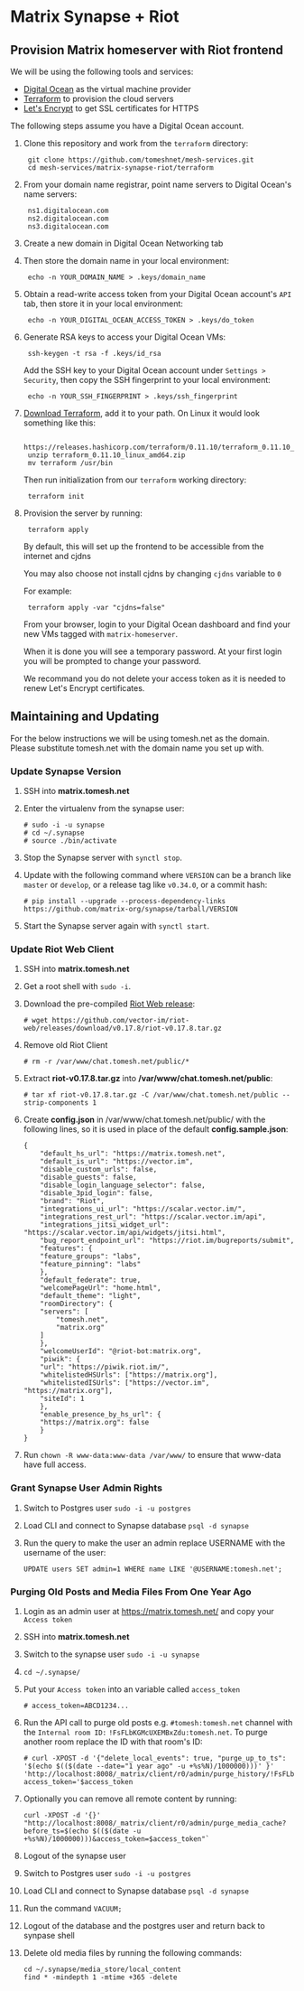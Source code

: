 Matrix Synapse + Riot
===================

## Provision Matrix homeserver with Riot frontend

We will be using the following tools and services:

* [Digital Ocean](https://www.digitalocean.com) as the virtual machine provider
* [Terraform](https://www.terraform.io) to provision the cloud servers
* [Let's Encrypt](https://letsencrypt.org) to get SSL certificates for HTTPS

The following steps assume you have a Digital Ocean account.

1. Clone this repository and work from the `terraform` directory:

        git clone https://github.com/tomeshnet/mesh-services.git
        cd mesh-services/matrix-synapse-riot/terraform

1. From your domain name registrar, point name servers to Digital Ocean's name servers:

        ns1.digitalocean.com
        ns2.digitalocean.com
        ns3.digitalocean.com

1. Create a new domain in Digital Ocean Networking tab

1. Then store the domain name in your local environment:

        echo -n YOUR_DOMAIN_NAME > .keys/domain_name

1. Obtain a read-write access token from your Digital Ocean account's `API` tab, then store
    it in your local environment:

        echo -n YOUR_DIGITAL_OCEAN_ACCESS_TOKEN > .keys/do_token

1. Generate RSA keys to access your Digital Ocean VMs:

        ssh-keygen -t rsa -f .keys/id_rsa

    Add the SSH key to your Digital Ocean account under `Settings > Security`, then copy the
    SSH fingerprint to your local environment:

        echo -n YOUR_SSH_FINGERPRINT > .keys/ssh_fingerprint

1. [Download Terraform](https://www.terraform.io/intro/getting-started/install.html), add it to
    your path. On Linux it would look something like this:

        https://releases.hashicorp.com/terraform/0.11.10/terraform_0.11.10_linux_amd64.zip
        unzip terraform_0.11.10_linux_amd64.zip
        mv terraform /usr/bin

    Then run initialization from our `terraform` working directory:

        terraform init

1. Provision the server by running:

        terraform apply

    By default, this will set up the frontend to be accessible from the internet and cjdns

    You may also choose not install cjdns by changing `cjdns` variable to `0`
    
    For example:

        terraform apply -var "cjdns=false"

    From your browser, login to your Digital Ocean dashboard and find your new VMs tagged
    with `matrix-homeserver`.

    When it is done you will see a temporary password. At your first login you will be prompted to
    change your password.
   
    We recommand you do not delete your access token as it is needed to renew Let's Encrypt certificates.

## Maintaining and Updating
For the below instructions we will be using tomesh.net as the domain.
Please substitute tomesh.net with the domain name you set up with.
 
### Update Synapse Version
1. SSH into **matrix.tomesh.net**

1. Enter the virtualenv from the synapse user:

	```
	# sudo -i -u synapse
	# cd ~/.synapse
	# source ./bin/activate
	```
1. Stop the Synapse server with `synctl stop`.

1. Update with the following command where `VERSION` can be a branch like `master` or `develop`, or a release tag like `v0.34.0`, or a commit hash:

	```
	# pip install --upgrade --process-dependency-links https://github.com/matrix-org/synapse/tarball/VERSION
	```

1. Start the Synapse server again with `synctl start`.

### Update Riot Web Client
1. SSH into **matrix.tomesh.net**

1. Get a root shell with `sudo -i`.

1. Download the pre-compiled [Riot Web release](https://github.com/vector-im/riot-web/releases):

	```
	# wget https://github.com/vector-im/riot-web/releases/download/v0.17.8/riot-v0.17.8.tar.gz
	```

1. Remove old Riot Client
	```
	# rm -r /var/www/chat.tomesh.net/public/*
	```
1. Extract **riot-v0.17.8.tar.gz** into **/var/www/chat.tomesh.net/public**:

	```
	# tar xf riot-v0.17.8.tar.gz -C /var/www/chat.tomesh.net/public --strip-components 1
	```

1. Create **config.json** in /var/www/chat.tomesh.net/public/ with the following lines, so it is used in place of the default **config.sample.json**:

	```
	{
	    "default_hs_url": "https://matrix.tomesh.net",
	    "default_is_url": "https://vector.im",
	    "disable_custom_urls": false,
	    "disable_guests": false,
	    "disable_login_language_selector": false,
	    "disable_3pid_login": false,
	    "brand": "Riot",
	    "integrations_ui_url": "https://scalar.vector.im/",
	    "integrations_rest_url": "https://scalar.vector.im/api",
	    "integrations_jitsi_widget_url": "https://scalar.vector.im/api/widgets/jitsi.html",
	    "bug_report_endpoint_url": "https://riot.im/bugreports/submit",
	    "features": {
		"feature_groups": "labs",
		"feature_pinning": "labs"
	    },
	    "default_federate": true,
	    "welcomePageUrl": "home.html",
	    "default_theme": "light",
	    "roomDirectory": {
		"servers": [
		    "tomesh.net",
		    "matrix.org"
		]
	    },
	    "welcomeUserId": "@riot-bot:matrix.org",
	    "piwik": {
		"url": "https://piwik.riot.im/",
		"whitelistedHSUrls": ["https://matrix.org"],
		"whitelistedISUrls": ["https://vector.im", "https://matrix.org"],
		"siteId": 1
	    },
	    "enable_presence_by_hs_url": {
		"https://matrix.org": false
	    }
	}
	```

1. Run `chown -R www-data:www-data /var/www/` to ensure that www-data have full access.

### Grant Synapse User Admin Rights
1. Switch to Postgres user `sudo -i -u postgres`

1. Load CLI and connect to Synapse database `psql -d synapse`

1. Run the query to make the user an admin replace USERNAME with the username of the user:
	```
	UPDATE users SET admin=1 WHERE name LIKE '@USERNAME:tomesh.net';
	```
### Purging Old Posts and Media Files From One Year Ago
1. Login as an admin user at https://matrix.tomesh.net/ and copy your `Access token`

1. SSH into **matrix.tomesh.net**

1. Switch to the synapse user `sudo -i -u synapse`

1. `cd ~/.synapse/`

1. Put your `Access token` into an variable called `access_token`
	```
	# access_token=ABCD1234...
	```

1. Run the API call to purge old posts e.g. `#tomesh:tomesh.net` channel with the `Internal room ID:` `!FsFLbKGMcUXEMBxZdu:tomesh.net`. To purge another room replace the ID with that room's ID:

	```
	# curl -XPOST -d '{"delete_local_events": true, "purge_up_to_ts": '$(echo $(($(date --date="1 year ago" -u +%s%N)/1000000)))' }' 'http://localhost:8008/_matrix/client/r0/admin/purge_history/!FsFLbKGMcUXEMBxZdu:tomesh.net?access_token='$access_token
	```

1. Optionally you can remove all remote content by running:
	```
	curl -XPOST -d '{}' "http://localhost:8008/_matrix/client/r0/admin/purge_media_cache?before_ts=$(echo $(($(date -u +%s%N)/1000000)))&access_token=$access_token"`
	```
1. Logout of the synapse user

1. Switch to Postgres user `sudo -i -u postgres`

1. Load CLI and connect to Synapse database `psql -d synapse`

1. Run the command `VACUUM;`

1. Logout of the database and the postgres user and return back to synpase shell

1. Delete old media files by running the following commands:
	```
	cd ~/.synapse/media_store/local_content
	find * -mindepth 1 -mtime +365 -delete
	```
